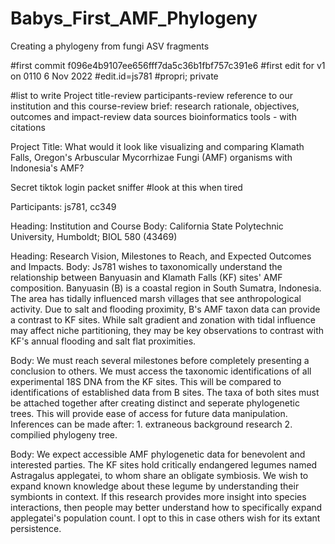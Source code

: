 # Babys_First_AMF_Phylogeny
Creating a phylogeny from fungi ASV fragments

#first commit f096e4b9107ee656fff7da5c36b1fbf757c391e6
#first edit for v1 on 0110 6 Nov 2022
#edit.id=js781
#propri; private

#list to write
Project title-review
participants-review
reference to our institution and this course-review
brief: research rationale, objectives, outcomes and impact-review
data sources
bioinformatics tools - with citations

Project Title: What would it look like visualizing and comparing Klamath Falls, Oregon's Arbuscular Mycorrhizae Fungi (AMF) organisms with Indonesia's AMF?

Secret tiktok login packet sniffer
#look at this when tired

Participants: js781, cc349

Heading: Institution and Course
Body: California State Polytechnic University, Humboldt; BIOL 580 (43469)

Heading: Research Vision, Milestones to Reach, and Expected Outcomes and Impacts.
Body: Js781 wishes to taxonomically understand the relationship between Banyuasin and Klamath Falls (KF) sites' AMF composition. Banyuasin (B) is a coastal
region in South Sumatra, Indonesia. The area has tidally influenced marsh villages that see anthropological activity. Due to salt and flooding proximity,
B's AMF taxon data can provide a contrast to KF sites. While salt gradient and zonation with tidal influence may affect niche partitioning, they may be
key observations to contrast with KF's annual flooding and salt flat proximities. 

Body: We must reach several milestones before completely presenting a conclusion to others. We must access the taxonomic identifications of all 
experimental 18S DNA from the KF sites. This will be compared to identifications of established data from B sites. The taxa of both sites must be attached
together after creating distinct and seperate phylogenetic trees. This will provide ease of access for future data manipulation. Inferences can be made
after: 1. extraneous background research 2. compilied phylogeny tree. 

Body: We expect accessible AMF phylogenetic data for benevolent and interested parties. The KF sites hold critically endangered legumes named Astragalus
applegatei, to whom share an obligate symbiosis. We wish to expand known knowledge about these legume by understanding their symbionts in context. If this
research provides more insight into species interactions, then people may better understand how to specifically expand applegatei's population count. I
opt to this in case others wish for its extant persistence.

